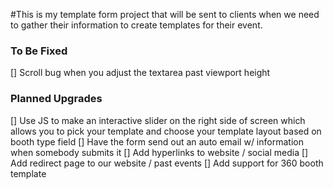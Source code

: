 #This is my template form project that will be sent to clients when we need to gather their information to create templates for their event. 

### To Be Fixed ###
[] Scroll bug when you adjust the textarea past viewport height



### Planned Upgrades ###

[] Use JS to make an interactive slider on the right side of screen which allows you to pick your template and choose your template layout based on booth type field
[] Have the form send out an auto email w/ information when somebody submits it
[] Add hyperlinks to website / social media
[] Add redirect page to our website / past events 
[] Add support for 360 booth template